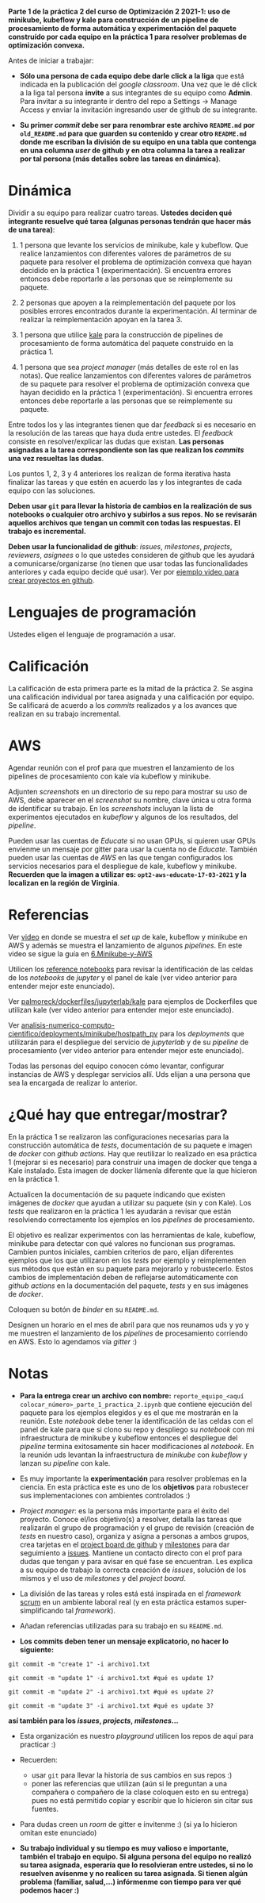 **Parte 1 de la práctica 2 del curso de Optimización 2 2021-1: uso de minikube, kubeflow y kale para construcción de un pipeline de procesamiento de forma automática y experimentación del paquete construído por cada equipo en la práctica 1 para resolver problemas de optimización convexa.**

Antes de iniciar a trabajar: 


* **Sólo una persona de cada equipo debe darle click a la liga** que está indicada en la publicación del *google classroom*. Una vez que le dé click a la liga tal persona **invite** a sus integrantes de su equipo como **Admin**. Para invitar a su integrante ir dentro del repo a Settings -> Manage Access y enviar la invitación ingresando user de github de su integrante.

* **Su primer *commit* debe ser para renombrar este archivo `README.md` por `old_README.md` para que guarden su contenido y crear otro `README.md` donde me escriban la división de su equipo en una tabla que contenga en una columna *user* de github y en otra columna la tarea a realizar por tal persona (más detalles sobre las tareas en dinámica)**.    
   

# Dinámica

Dividir a su equipo para realizar cuatro tareas. **Ustedes deciden qué integrante resuelve qué tarea (algunas personas tendrán que hacer más de una tarea)**:

1. 1 persona que levante los servicios de minikube, kale y kubeflow. Que realice lanzamientos con diferentes valores de parámetros de su paquete para resolver el problema de optimización convexa que hayan decidido en la práctica 1 (experimentación). Si encuentra errores entonces debe reportarle a las personas que se reimplemente su paquete.

2. 2 personas que apoyen a la reimplementación del paquete por los posibles errores encontrados durante la experimentación. Al terminar de realizar la reimplementación apoyan en la tarea 3.

3. 1 persona que utilice [kale](https://github.com/kubeflow-kale/kale) para la construcción de pipelines de procesamiento de forma automática del paquete construído en la práctica 1.

4. 1 persona que sea *project manager* (más detalles de este rol en las notas). Que realice lanzamientos con diferentes valores de parámetros de su paquete para resolver el problema de optimización convexa que hayan decidido en la práctica 1 (experimentación). Si encuentra errores entonces debe reportarle a las personas que se reimplemente su paquete.

Entre todos los y las integrantes tienen que dar *feedback* si es necesario en la resolución de las tareas que haya duda entre ustedes. El *feedback* consiste en resolver/explicar las dudas que existan. **Las personas asignadas a la tarea correspondiente son las que realizan los *commits* una vez resueltas las dudas**.

Los puntos 1, 2, 3 y 4 anteriores los realizan de forma iterativa hasta finalizar las tareas y que estén en acuerdo las y los integrantes de cada equipo con las soluciones.

**Deben usar `git` para llevar la historia de cambios en la realización de sus notebooks o cualquier otro archivo y subirlos a sus repos. No se revisarán aquellos archivos que tengan un commit con todas las respuestas. El trabajo es incremental.**

**Deben usar la funcionalidad de github**: *issues*, *milestones*, *projects*, *reviewers*, *asignees* o lo que ustedes consideren de github que les ayudará a comunicarse/organizarse (no tienen que usar todas las funcionalidades anteriores y cada equipo decide qué usar). Ver por [ejemplo video para crear proyectos en github](https://youtu.be/z4Xpif7HI04).

# Lenguajes de programación

Ustedes eligen el lenguaje de programación a usar.

# Calificación

La calificación de esta primera parte es la mitad de la práctica 2. Se asgina una calificación individual por tarea asignada y una calificación por equipo. Se calificará de acuerdo a los *commits* realizados y a los avances que realizan en su trabajo incremental. 

# AWS

Agendar reunión con el prof para que muestren el lanzamiento de los pipelines de procesamiento con kale vía kubeflow y minikube.

Adjunten *screenshots* en un directorio de su repo para mostrar su uso de AWS, debe aparecer en el *screenshot* su nombre, clave única u otra forma de identificar su trabajo. En los *screenshots* incluyan la lista de experimentos ejecutados en *kubeflow* y algunos de los resultados, del *pipeline*.

Pueden usar las cuentas de *Educate* si no usan GPUs, si quieren usar GPUs envíenme un mensaje por gitter para usar la cuenta no de *Educate*. También pueden usar las cuentas de *AWS* en las que tengan configurados los servicios necesarios para el despliegue de kale, kubeflow y minikube. **Recuerden que la imagen a utilizar es: `opt2-aws-educate-17-03-2021` y la localizan en la región de Virginia**.

# Referencias

Ver [video](https://www.youtube.com/watch?v=xL91E3FBgAg) en donde se muestra el *set up* de kale, kubeflow y minikube en AWS y además se muestra el lanzamiento de algunos *pipelines*. En este video se sigue la guía en [6.Minikube-y-AWS](https://github.com/ITAM-DS/analisis-numerico-computo-cientifico/wiki/6.Minikube-y-AWS)

Utilicen los [reference notebooks](reference_notebooks) para revisar la identificación de las celdas de los *notebooks* de *jupyter* y el panel de kale (ver video anterior para entender mejor este enunciado).

Ver [palmoreck/dockerfiles/jupyterlab/kale](https://github.com/palmoreck/dockerfiles/tree/master/jupyterlab/kale) para ejemplos de Dockerfiles que utilizan kale (ver video anterior para entender mejor este enunciado).

Ver [analisis-numerico-computo-cientifico/deployments/minikube/hostpath_pv](https://github.com/ITAM-DS/analisis-numerico-computo-cientifico/tree/master/deployments/minikube/hostpath_pv) para los *deployments* que utilizarán para el despliegue del servicio de *jupyterlab* y de su *pipeline* de procesamiento (ver video anterior para entender mejor este enunciado).

Todas las personas del equipo conocen cómo levantar, configurar instancias de AWS y desplegar servicios allí. Uds elijan a una persona que sea la encargada de realizar lo anterior.

# ¿Qué hay que entregar/mostrar?

En la práctica 1 se realizaron las configuraciones necesarias para la construcción automática de *tests*, documentación de su paquete e imagen de *docker* con *github actions*. Hay que reutilizar lo realizado en esa práctica 1 (mejorar si es necesario) para construir una imagen de docker que tenga a Kale instalado. Esta imagen de docker llámenla diferente que la que hicieron en la práctica 1.

Actualicen la documentación de su paquete indicando que existen imágenes de *docker* que ayudan a utilizar su paquete (sin y con Kale). Los *tests* que realizaron en la práctica 1 les ayudarán a revisar que están resolviendo correctamente los ejemplos en los *pipelines* de procesamiento.

El objetivo es realizar experimentos con las herramientas de kale, kubeflow, minikube para detectar con qué valores no funcionan sus programas. Cambien puntos iniciales, cambien criterios de paro, elijan diferentes ejemplos que los que utilizaron en los *tests* por ejemplo y reimplementen sus métodos que están en su paquete para mejorarlo y robustecerlo. Estos cambios de implementación deben de reflejarse automáticamente con *github actions* en la documentación del paquete, *tests* y en sus imágenes de *docker*.

Coloquen su botón de *binder* en su `README.md`.

Designen un horario en el mes de abril para que nos reunamos uds y yo y me muestren el lanzamiento de los *pipelines* de procesamiento corriendo en AWS. Esto lo agendamos vía *gitter* :)

# Notas

* **Para la entrega crear un archivo con nombre:** `reporte_equipo_<aquí colocar_número>_parte_1_practica_2.ipynb` que contiene ejecución del paquete para los ejemplos elegidos y es el que me mostrarán en la reunión. Este *notebook* debe tener la identificación de las celdas con el panel de kale para que si clono su repo y despliego su *notebook* con mi infraestructura de minikube y kubeflow entonces el despliegue del *pipeline* termina exitosamente sin hacer modificaciones al *notebook*. En la reunión uds levantan la infraestructura de *minikube* con *kubeflow* y lanzan su *pipeline* con kale.

* Es muy importante la **experimentación** para resolver problemas en la ciencia. En esta práctica este es uno de los **objetivos** para robustecer sus implementaciones con ambientes controlados :)

* *Project manager*: es la persona más importante para el éxito del proyecto. Conoce el/los objetivo(s) a resolver, detalla las tareas que realizarán el grupo de programación y el grupo de revisión (creación de *tests* en nuestro caso), organiza y asigna a personas a ambos grupos, crea tarjetas en el [project board de github](https://help.github.com/en/github/managing-your-work-on-github/creating-a-project-board) y [milestones](https://help.github.com/en/github/managing-your-work-on-github/tracking-the-progress-of-your-work-with-milestones) para dar seguimiento a [issues](https://help.github.com/en/github/managing-your-work-on-github/creating-an-issue). Mantiene un contacto directo con el prof para dudas que tengan y para avisar en qué fase se encuentran. Les explica a su equipo de trabajo la correcta creación de *issues*, solución de los mismos y el uso de *milestones* y del *project board*.

* La división de las tareas y roles está está inspirada en el *framework* [scrum](https://www.youtube.com/watch?v=b02ZkndLk1Y&feature=emb_logo) en un ambiente laboral real (y en esta práctica estamos super-simplificando tal *framework*).

* Añadan referencias utilizadas para su trabajo en su `README.md`.

* **Los commits deben tener un mensaje explicatorio, no hacer lo siguiente:**

```
git commit -m "create 1" -i archivo1.txt

git commit -m "update 1" -i archivo1.txt #qué es update 1?

git commit -m "update 2" -i archivo1.txt #qué es update 2?

git commit -m "update 3" -i archivo1.txt #qué es update 3?
```

**así también para los *issues*, *projects*, *milestones*...**

* Esta organización es nuestro *playground* utilicen los repos de aquí para practicar :)

* Recuerden:

    * usar `git` para llevar la historia de sus cambios en sus repos :)
    * poner las referencias que utilizan (aún si le preguntan a una compañera o compañero de la clase coloquen esto en su entrega) pues no está permitido copiar y escribir que lo hicieron sin citar sus fuentes.


* Para dudas creen un *room* de gitter e ínvitenme :) (si ya lo hicieron omitan este enunciado)

* **Su trabajo individual y su tiempo es muy valioso e importante, también el trabajo en equipo. Si alguna persona del equipo no realizó su tarea asignada, esperaría que lo resolvieran entre ustedes, si no lo resuelven avísenme y no realicen su tarea asignada. Si tienen algún problema (familiar, salud,...) infórmenme con tiempo para ver qué podemos hacer :)**


